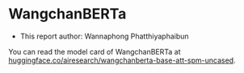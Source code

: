 # WangchanBERTa

- This report author: Wannaphong Phatthiyaphaibun

You can read the model card of WangchanBERTa at [huggingface.co/airesearch/wangchanberta-base-att-spm-uncased](https://huggingface.co/airesearch/wangchanberta-base-att-spm-uncased).
